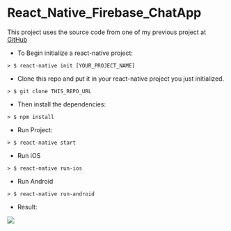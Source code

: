 # React_Native_Firebase_ChatApp

This project uses the source code from one of my previous project at [GitHub](https://github.com/sunmaximus/React_Native_with_Authentication_FireBase)

* To Begin initialize a react-native project:

```
> $ react-native init [YOUR_PROJECT_NAME]
```

* Clone this repo and put it in your react-native project you just initialized. 

```
> $ git clone THIS_REPO_URL
```

* Then install the dependencies:

```
> $ npm install
```

* Run Project:

```
> $ react-native start
```

* Run iOS

```
> $ react-native run-ios
```

 * Run Android  
  
```
> $ react-native run-android
```


* Result:

<p>
  <img  src="https://raw.githubusercontent.com/sunmaximus/React_Native_Firebase_ChatApp/master/Screen%20Shot%202016-09-13%20at%205.20.58%20PM.png">
</p>

